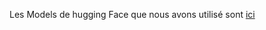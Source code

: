 Les Models de hugging Face que nous avons utilisé sont [ici ](https://drive.google.com/drive/folders/136CZaTNRYttkQg2Ii4kS3F44ww7le8En?usp=sharing)